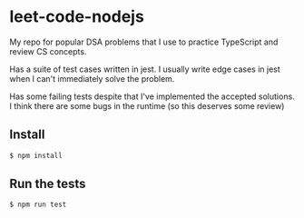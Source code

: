 # leet-code-nodejs

My repo for popular DSA problems that I use to practice TypeScript and review CS concepts. 

Has a suite of test cases written in jest. I usually write edge cases in jest when I can't immediately solve the problem.

Has some failing tests despite that I've implemented the accepted solutions. I think there are some bugs in the runtime
(so this deserves some review)

## Install
```bash
$ npm install
```

## Run the tests
```bash
$ npm run test
```
